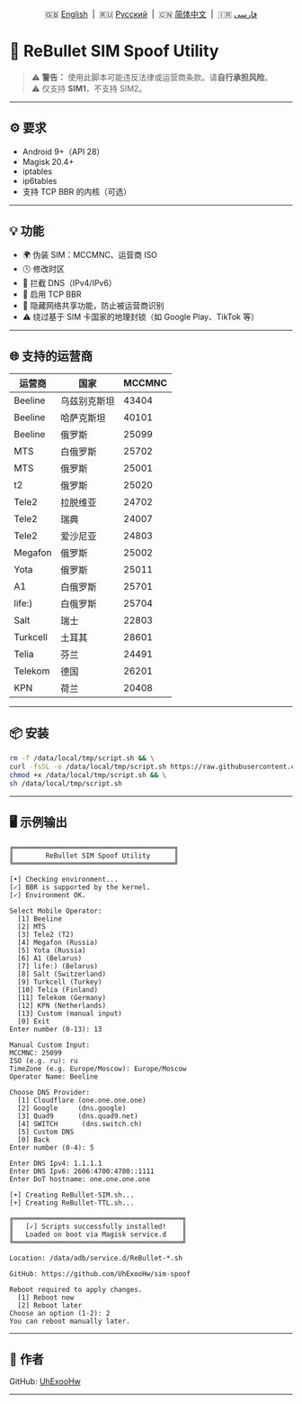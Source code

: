 <p align="center">
  🇬🇧 <a href="README.md">English</a> &nbsp;|&nbsp;
  🇷🇺 <a href="README_RU.md">Русский</a> &nbsp;|&nbsp;
  🇨🇳 <a href="README_CN.md">简体中文</a> &nbsp;|&nbsp;
  🇮🇷 <a href="README_IR.md">فارسی</a>
</p>

# 🚀 ReBullet SIM Spoof Utility

> ⚠️ **警告：** 使用此脚本可能违反法律或运营商条款。请**自行承担风险**。  
> ⚠️ 仅支持 **SIM1**，不支持 SIM2。

---

## ⚙️ 要求

- Android 9+（API 28）
- Magisk 20.4+
- iptables
- ip6tables
- 支持 TCP BBR 的内核（可选）

---

## 💡 功能

- 🌍 伪装 SIM：MCCMNC、运营商 ISO
- 🕓 修改时区
- 🔐 拦截 DNS（IPv4/IPv6）
- 🚀 启用 TCP BBR
- 📶 隐藏网络共享功能，防止被运营商识别
- ⚠️ 绕过基于 SIM 卡国家的地理封锁（如 Google Play、TikTok 等）

---

## 🌐 支持的运营商

| 运营商       | 国家           | MCCMNC |
|--------------|----------------|--------|
| Beeline      | 乌兹别克斯坦    | 43404  |
| Beeline      | 哈萨克斯坦      | 40101  |
| Beeline      | 俄罗斯          | 25099  |
| MTS          | 白俄罗斯        | 25702  |
| MTS          | 俄罗斯          | 25001  |
| t2           | 俄罗斯          | 25020  |
| Tele2        | 拉脱维亚        | 24702  |
| Tele2        | 瑞典            | 24007  |
| Tele2        | 爱沙尼亚        | 24803  |
| Megafon      | 俄罗斯          | 25002  |
| Yota         | 俄罗斯          | 25011  |
| A1           | 白俄罗斯        | 25701  |
| life:)       | 白俄罗斯        | 25704  |
| Salt         | 瑞士            | 22803  |
| Turkcell     | 土耳其          | 28601  |
| Telia        | 芬兰            | 24491  |
| Telekom      | 德国            | 26201  |
| KPN          | 荷兰            | 20408  |

---

## 📦 安装

```bash
rm -f /data/local/tmp/script.sh && \
curl -fsSL -o /data/local/tmp/script.sh https://raw.githubusercontent.com/UhExooHw/sim-spoof/refs/heads/main/data/local/tmp/script.sh && \
chmod +x /data/local/tmp/script.sh && \
sh /data/local/tmp/script.sh
```

---

## 🖥 示例输出

```
╔════════════════════════════════════════╗
║        ReBullet SIM Spoof Utility      ║
╚════════════════════════════════════════╝

[•] Checking environment...
[✓] BBR is supported by the kernel.
[✓] Environment OK.

Select Mobile Operator:
  [1] Beeline
  [2] MTS
  [3] Tele2 (T2)
  [4] Megafon (Russia)
  [5] Yota (Russia)
  [6] A1 (Belarus)
  [7] life:) (Belarus)
  [8] Salt (Switzerland)
  [9] Turkcell (Turkey)
  [10] Telia (Finland)
  [11] Telekom (Germany)
  [12] KPN (Netherlands)
  [13] Custom (manual input)
  [0] Exit
Enter number (0-13): 13

Manual Custom Input:
MCCMNC: 25099
ISO (e.g. ru): ru
TimeZone (e.g. Europe/Moscow): Europe/Moscow
Operator Name: Beeline

Choose DNS Provider:
  [1] Cloudflare (one.one.one.one)
  [2] Google     (dns.google)
  [3] Quad9      (dns.quad9.net)
  [4] SWITCH      (dns.switch.ch)
  [5] Custom DNS
  [0] Back
Enter number (0-4): 5

Enter DNS Ipv4: 1.1.1.1
Enter DNS Ipv6: 2606:4700:4700::1111
Enter DoT hostname: one.one.one.one

[+] Creating ReBullet-SIM.sh...
[+] Creating ReBullet-TTL.sh...

╔══════════════════════════════════════════╗
║   [✓] Scripts successfully installed!    ║
║   Loaded on boot via Magisk service.d    ║
╚══════════════════════════════════════════╝

Location: /data/adb/service.d/ReBullet-*.sh

GitHub: https://github.com/UhExooHw/sim-spoof

Reboot required to apply changes.
  [1] Reboot now
  [2] Reboot later
Choose an option (1-2): 2
You can reboot manually later.
```

---

## 👤 作者

GitHub: [UhExooHw](https://github.com/UhExooHw)

---

